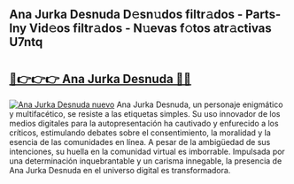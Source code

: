 ## Ana Jurka Desnuda D𝚎sn𝚞dos filtr𝚊dos - Parts-lny Vid𝚎os filtr𝚊dos - N𝚞evas f𝚘tos atr𝚊ctivas U7ntq

# <h2><a href="http://mbcvjgm.tromn.icu/?c=Ana+Jurka+Desnuda">🔗👉👉👉 Ana Jurka Desnuda 🔗🔗</a></h2>

[![Ana Jurka Desnuda nuevo](https://i.imgur.com/pEAQMta.gif)](http://mbcvjgm.tromn.icu/?c=Ana+Jurka+Desnuda)
Ana Jurka Desnuda, un personaje enigmático y multifacético, se resiste a las etiquetas simples. Su uso innovador de los medios digitales para la autopresentación ha cautivado y enfurecido a los críticos, estimulando debates sobre el consentimiento, la moralidad y la esencia de las comunidades en línea. A pesar de la ambigüedad de sus intenciones, su huella en la comunidad virtual es imborrable. Impulsada por una determinación inquebrantable y un carisma innegable, la presencia de Ana Jurka Desnuda en el universo digital es transformadora.
